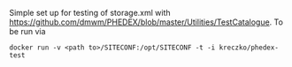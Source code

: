 Simple set up for testing of storage.xml with https://github.com/dmwm/PHEDEX/blob/master/Utilities/TestCatalogue.
To be run via
```
docker run -v <path to>/SITECONF:/opt/SITECONF -t -i kreczko/phedex-test
```